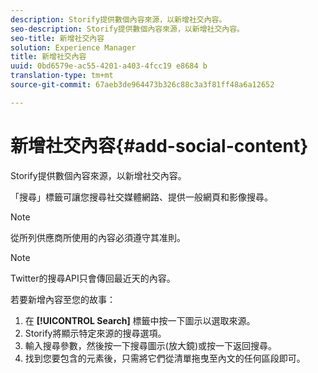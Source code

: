```yaml
---
description: Storify提供數個內容來源，以新增社交內容。
seo-description: Storify提供數個內容來源，以新增社交內容。
seo-title: 新增社交內容
solution: Experience Manager
title: 新增社交內容
uuid: 0bd6579e-ac55-4201-a403-4fcc19 e8684 b
translation-type: tm+mt
source-git-commit: 67aeb3de964473b326c88c3a3f81ff48a6a12652

---
```



# 新增社交內容{#add-social-content}

Storify提供數個內容來源，以新增社交內容。

「搜尋」標籤可讓您搜尋社交媒體網路、提供一般網頁和影像搜尋。

>[!NOTE]
>
>從所列供應商所使用的內容必須遵守其准則。

>[!NOTE]
>
>Twitter的搜尋API只會傳回最近天的內容。

若要新增內容至您的故事：

1. 在 **[!UICONTROL Search]** 標籤中按一下圖示以選取來源。
1. Storify將顯示特定來源的搜尋選項。
1. 輸入搜尋參數，然後按一下搜尋圖示(放大鏡)或按一下返回搜尋。
1. 找到您要包含的元素後，只需將它們從清單拖曳至內文的任何區段即可。
